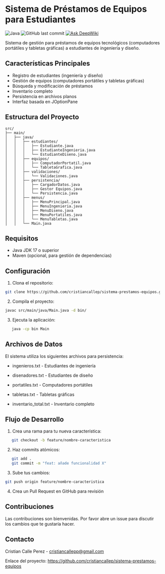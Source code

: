 # Sistema de Préstamos de Equipos para Estudiantes

![Java](https://img.shields.io/badge/Java-17%2B-blue)
![GitHub last commit](https://img.shields.io/github/last-commit/cristiancallep/sistema-prestamos-equipos)
[![Ask DeepWiki](https://deepwiki.com/badge.svg)](https://deepwiki.com/cristiancallep/sistema-prestamos-equipos)

Sistema de gestión para préstamos de equipos tecnológicos (computadores portátiles y tabletas gráficas) a estudiantes de ingeniería y diseño.

## Características Principales

- Registro de estudiantes (ingeniería y diseño)
- Gestión de equipos (computadores portátiles y tabletas gráficas)
- Búsqueda y modificación de préstamos
- Inventario completo
- Persistencia en archivos planos
- Interfaz basada en JOptionPane

## Estructura del Proyecto

```plaintext
src/
├── main/
│   ├── java/
│   │   ├── estudiantes/
│   │   │   ├── Estudiante.java
│   │   │   ├── EstudianteIngenieria.java
│   │   │   └── EstudianteDiseno.java
│   │   ├── equipos/
│   │   │   ├── ComputadorPortatil.java
│   │   │   └── TabletaGrafica.java
│   │   ├── validaciones/
│   │   │   └── Validaciones.java
│   │   ├── persistencia/
│   │   │   ├── CargadorDatos.java
│   │   │   ├── Gestor Equipos.java
│   │   │   └── Persistencia.java
│   │   ├── menus/
│   │   │   ├── MenuPrincipal.java
│   │   │   ├── MenuIngenieria.java
│   │   │   ├── MenuDiseno.java
│   │   │   ├── MenuPortatiles.java
│   │   │   └── MenuTabletas.java
│   │   └── Main.java
```

## Requisitos

- Java JDK 17 o superior
- Maven (opcional, para gestión de dependencias)

## Configuración

1. Clona el repositorio:
```bash
git clone https://github.com/cristiancallep/sistema-prestamos-equipos.git
```
2. Compila el proyecto:
```bash
javac src/main/java/Main.java -d bin/
```
3. Ejecuta la aplicación:
```bash
   java -cp bin Main
```
## Archivos de Datos
El sistema utiliza los siguientes archivos para persistencia:

- ingenieros.txt - Estudiantes de ingeniería

- disenadores.txt - Estudiantes de diseño

- portatiles.txt - Computadores portátiles

- tabletas.txt - Tabletas gráficas

- inventario_total.txt - Inventario completo

## Flujo de Desarrollo
1. Crea una rama para tu nueva característica:
```bash
   git checkout -b feature/nombre-caracteristica
```
2. Haz commits atómicos:
```bash
   git add .
   git commit -m "feat: añade funcionalidad X"
```
3. Sube tus cambios:
```bash
git push origin feature/nombre-caracteristica
```
4. Crea un Pull Request en GitHub para revisión
##   Contribuciones
   Las contribuciones son bienvenidas. 
   Por favor abre un issue para discutir los cambios que te gustaría hacer.

## Contacto
Cristian Calle Perez - cristiancallepp@gmail.com

Enlace del proyecto: https://github.com/cristiancallep/sistema-prestamos-equipos